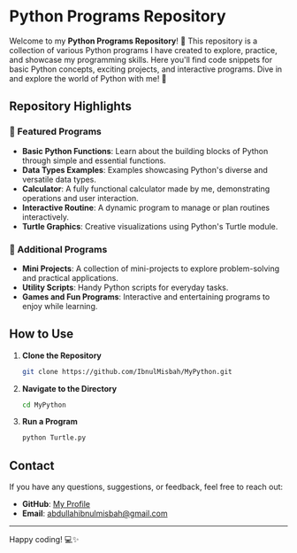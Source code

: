 # Python Programs Repository

Welcome to my **Python Programs Repository**! 🚀 This repository is a collection of various Python programs I have created to explore, practice, and showcase my programming skills. Here you'll find code snippets for basic Python concepts, exciting projects, and interactive programs. Dive in and explore the world of Python with me! 🐍

## Repository Highlights

### 🌟 Featured Programs

- **Basic Python Functions**: Learn about the building blocks of Python through simple and essential functions.
- **Data Types Examples**: Examples showcasing Python's diverse and versatile data types.
- **Calculator**: A fully functional calculator made by me, demonstrating operations and user interaction.
- **Interactive Routine**: A dynamic program to manage or plan routines interactively.
- **Turtle Graphics**: Creative visualizations using Python's Turtle module.

### 🔧 Additional Programs

- **Mini Projects**: A collection of mini-projects to explore problem-solving and practical applications.
- **Utility Scripts**: Handy Python scripts for everyday tasks.
- **Games and Fun Programs**: Interactive and entertaining programs to enjoy while learning.

## How to Use

1. **Clone the Repository**
   ```bash
   git clone https://github.com/IbnulMisbah/MyPython.git
   ```

2. **Navigate to the Directory**
   ```bash
   cd MyPython
   ```

3. **Run a Program**
   ```bash
   python Turtle.py
   ```


## Contact

If you have any questions, suggestions, or feedback, feel free to reach out:

- **GitHub**: [My Profile](https://github.com/IbnulMisbah)
- **Email**: abdullahibnulmisbah@gmail.com

---

Happy coding! 💻✨
